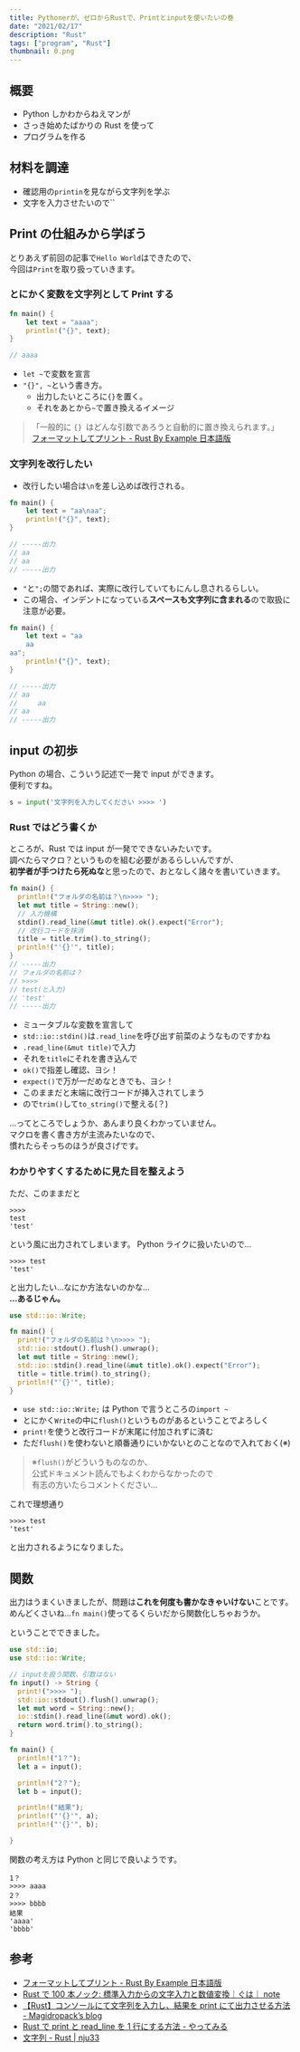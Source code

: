 ```yaml
---
title: Pythonerが、ゼロからRustで、Printとinputを使いたいの巻
date: "2021/02/17"
description: "Rust"
tags: ["program", "Rust"]
thumbnail: 0.png
---
```


## 概要

- Python しかわからねえマンが
- さっき始めたばかりの Rust を使って
- プログラムを作る

## 材料を調達

- 確認用の`printin`を見ながら文字列を学ぶ
- 文字を入力させたいので``

## Print の仕組みから学ぼう

とりあえず前回の記事で`Hello World`はできたので、  
今回は`Print`を取り扱っていきます。

### とにかく変数を文字列として Print する

```rust:title:main.rs
fn main() {
    let text = "aaaa";
    println!("{}", text);
}

// aaaa
```

- `let ~`で変数を宣言
- `"{}", ~`という書き方。
  - 出力したいところに`{}`を置く。
  - それをあとから`~`で置き換えるイメージ

> 「一般的に `{} `はどんな引数であろうと自動的に置き換えられます。」  
> [フォーマットしてプリント \- Rust By Example 日本語版](https://doc.rust-jp.rs/rust-by-example-ja/hello/print.html)

### 文字列を改行したい

- 改行したい場合は`\n`を差し込めば改行される。

```rust:title:main.rs
fn main() {
    let text = "aa\naa";
    println!("{}", text);
}

// -----出力
// aa
// aa
// -----出力

```

- `"`と`";`の間であれば、実際に改行していてもにんし息されるらしい。
- この場合、インデントになっている**スペースも文字列に含まれる**ので取扱に注意が必要。

```rust:title:main.rs
fn main() {
    let text = "aa
    aa
aa";
    println!("{}", text);
}

// -----出力
// aa
//     aa
// aa
// -----出力

```

## input の初歩

Python の場合、こういう記述で一発で input ができます。  
便利ですね。

```python:title=main.py
s = input('文字列を入力してください >>>> ')
```

### Rust ではどう書くか

ところが、Rust では input が一発でできないみたいです。  
調べたらマクロ？というものを組む必要があるらしいんですが、  
**初学者が手つけたら死ぬな**と思ったので、おとなしく諸々を書いていきます。

```rust:title=main.rs
fn main() {
  println!("フォルダの名前は？\n>>>> ");
  let mut title = String::new();
  // 入力機構
  stdin().read_line(&mut title).ok().expect("Error");
  // 改行コードを抹消
  title = title.trim().to_string();
  println!("'{}'", title);
}
// -----出力
// フォルダの名前は？
// >>>>
// test(と入力)
// 'test'
// -----出力

```

- ミュータブルな変数を宣言して
- `std::io::stdin()`は`.read_line`を呼び出す前菜のようなものですかね
- `.read_line(&mut title)`で入力
- それを`title`にそれを書き込んで
- `ok()`で指差し確認、ヨシ！
- `expect()`で万が一だめなときでも、ヨシ！
- このままだと末端に改行コードが挿入されてしまう
- ので`trim()`して`to_string()`で整える(？)

…ってところでしょうか、あんまり良くわかっていません。  
マクロを書く書き方が主流みたいなので、  
慣れたらそっちのほうが良さげです。

### わかりやすくするために見た目を整えよう

ただ、このままだと

```
>>>>
test
'test'
```

という風に出力されてしまいます。
Python ライクに扱いたいので…

```
>>>> test
'test'
```

と出力したい…なにか方法ないのかな…  
**…あるじゃん。**

```rust:title=main.rs
use std::io::Write;

fn main() {
  print!("フォルダの名前は？\n>>>> ");
  std::io::stdout().flush().unwrap();
  let mut title = String::new();
  std::io::stdin().read_line(&mut title).ok().expect("Error");
  title = title.trim().to_string();
  println!("'{}'", title);
}
```

- `use std::io::Write;` は Python で言うところの`import ~`
- とにかく`Write`の中に`flush()`というものがあるということでよろしく
- `print!`を使うと改行コードが末尾に付加されずに済む
- ただ`flush()`を使わないと順番通りにいかないとのことなので入れておく(※)

> ※`flush()`がどういうものなのか、  
> 公式ドキュメント読んでもよくわからなかったので  
> 有志の方いたらコメントください…

これで理想通り

```
>>>> test
'test'
```

と出力されるようになりました。

## 関数

出力はうまくいきましたが、問題は**これを何度も書かなきゃいけない**ことです。
めんどくさいね…`fn main()`使ってるくらいだから関数化しちゃおうか。

ということでできました。

```rust:title=main.rs
use std::io;
use std::io::Write;

// inputを扱う関数、引数はない
fn input() -> String {
  print!(">>>> ");
  std::io::stdout().flush().unwrap();
  let mut word = String::new();
  io::stdin().read_line(&mut word).ok();
  return word.trim().to_string();
}

fn main() {
  println!("1？");
  let a = input();

  println!("2？");
  let b = input();

  println!("結果");
  println!("'{}'", a);
  println!("'{}'", b);

}

```

関数の考え方は Python と同じで良いようです。

```:title=出力
1？
>>>> aaaa
2？
>>>> bbbb
結果
'aaaa'
'bbbb'
```

## 参考

- [フォーマットしてプリント \- Rust By Example 日本語版](https://doc.rust-jp.rs/rust-by-example-ja/hello/print.html)
- [Rust で 100 本ノック: 標準入力からの文字入力と数値変換｜ぐは｜ note](https://note.com/densukeo/n/n1a803754b077)
- [【Rust】コンソールにて文字列を入力し、結果を print にて出力させる方法 \- Magidropack’s blog](https://magidropack.hatenablog.com/entry/2018/12/18/194442#chapter02)
- [Rust で print と read_line を 1 行にする方法 \- やってみる](http://ytyaru.hatenablog.com/entry/2020/07/26/000000)
- [文字列 \- Rust \| nju33](https://nju33.com/notes/rust/articles/%E6%96%87%E5%AD%97%E5%88%97#%E6%96%87%E5%AD%97%E5%88%97)
